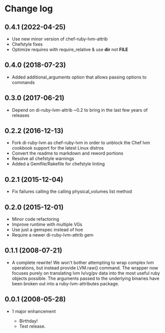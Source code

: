 # Change log

## 0.4.1 (2022-04-25)

- Use new minor version of chef-ruby-lvm-attrib
- Chefstyle fixes
- Optimize requires with require_relative & use __dir__ not __FILE__

## 0.4.0 (2018-07-23)

- Added additional_arguments option that allows passing options to commands

## 0.3.0 (2017-06-21)

- Depend on di-ruby-lvm-attrib ~0.2 to bring in the last few years of releases

## 0.2.2 (2016-12-13)

- Fork di-ruby-lvm as chef-ruby-lvm in order to unblock the Chef lvm cookbook support for the latest Linux distros
- Convert the readme to markdown and reword portions
- Resolve all chefstyle warnings
- Added a Gemfile/Rakefile for chefstyle linting

## 0.2.1 (2015-12-04)

- Fix failures calling the calling physical_volumes list method

## 0.2.0 (2015-12-01)

- Minor code refactoring
- Improve runtime with multiple VGs
- Use just a gemspec instead of hoe
- Require a newer di-ruby-lvm-attrib gem

## 0.1.1 (2008-07-21)

- A complete rewrite! We won't bother attempting to wrap complex lvm operations, but instead provide LVM.raw() command. The wrapper now focuses purely on translating lvm lv/vg/pv data into the most useful ruby objects possible. The arguments passed to the underlying binaries have been broken out into a ruby-lvm-attributes package.

## 0.0.1 (2008-05-28)

- 1 major enhancement

  - Birthday!
  - Test release.
